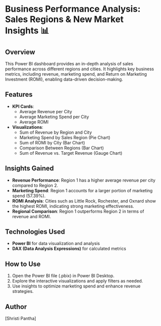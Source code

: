 # Business Performance Analysis: Sales Regions & New Market Insights 📊

## Overview  
This Power BI dashboard provides an in-depth analysis of sales performance across different regions and cities. It highlights key business metrics, including revenue, marketing spend, and Return on Marketing Investment (ROMI), enabling data-driven decision-making.

## Features  
- **KPI Cards**:  
  - Average Revenue per City  
  - Average Marketing Spend per City  
  - Average ROMI  
- **Visualizations**:  
  - Sum of Revenue by Region and City  
  - Marketing Spend by Sales Region (Pie Chart)  
  - Sum of ROMI by City (Bar Chart)  
  - Comparison Between Regions (Bar Chart)  
  - Sum of Revenue vs. Target Revenue (Gauge Chart)  

## Insights Gained  
- **Revenue Performance**: Region 1 has a higher average revenue per city compared to Region 2.  
- **Marketing Spend**: Region 1 accounts for a larger portion of marketing spend (57.39%).  
- **ROMI Analysis**: Cities such as Little Rock, Rochester, and Oxnard show the highest ROMI, indicating strong marketing effectiveness.  
- **Regional Comparison**: Region 1 outperforms Region 2 in terms of revenue and ROMI.  

## Technologies Used  
- **Power BI** for data visualization and analysis  
- **DAX (Data Analysis Expressions)** for calculated metrics  

## How to Use  
1. Open the Power BI file (.pbix) in Power BI Desktop.  
2. Explore the interactive visualizations and apply filters as needed.  
3. Use insights to optimize marketing spend and enhance revenue strategies.  

## Author  
[Shristi Pantha]
